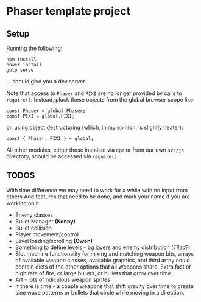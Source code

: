 Phaser template project
=======================

Setup
-----

Running the following:

```
npm install
bower install
gulp serve
```

... should give you a dev server.

Note that access to `Phaser` and `PIXI` are no longer provided
by calls to `require()`. Instead, pluck these objects from the global browser
scope like:

```
const Phaser = global.Phaser;
const PIXI = global.PIXI;
```

or, using object destructuring (which, in my opinion, is slightly neater):

```
const { Phaser, PIXI } = global;
```

All other modules, either those installed via `npm` or from our own
`src/js` directory, should be accessed via `require()`.

TODOS
-----

With time difference we may need to work for a while with no input from others
Add features that need to be done, and mark your name if you are working on it.

* Enemy classes
* Bullet Manager __(Kenny)__
* Bullet collision
* Player movement/control
* Level loading/scrolling __(Owen)__
* Something to define levels - bg layers and enemy distribution (_Tiled?_)
* Slot machine functionality for mixing and matching weapon bits, arrays of
  available weapon classes, available graphics, and third array could contain
  dicts of the other options that all Weapons share. Extra fast or high rate
  of fire, or large bullets, or bullets that grow over time.
* Art - lots of ridiculous weapon sprites
* If there is time - a couple weapons that shift gravity over time to create
  sine wave patterns or bullets that circle while moving in a direction.

